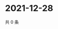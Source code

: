 # 2021-12-28

共 0 条

<!-- BEGIN WEIBO -->
<!-- 最后更新时间 Tue Dec 28 2021 21:22:33 GMT+0800 (China Standard Time) -->

<!-- END WEIBO -->
